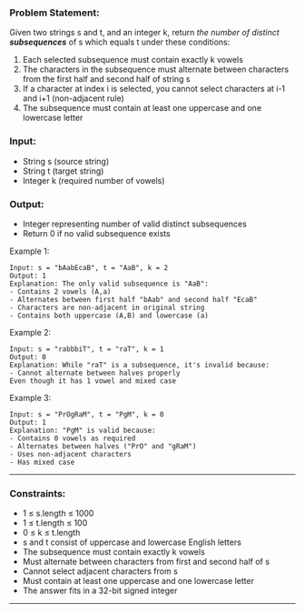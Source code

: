 ### Problem Statement:
Given two strings s and t, and an integer k, return *the number of distinct* ***subsequences*** of s which equals t under these conditions:
1. Each selected subsequence must contain exactly k vowels
2. The characters in the subsequence must alternate between characters from the first half and second half of string s
3. If a character at index i is selected, you cannot select characters at i-1 and i+1 (non-adjacent rule)
4. The subsequence must contain at least one uppercase and one lowercase letter

### Input:
- String s (source string)
- String t (target string)
- Integer k (required number of vowels)

### Output:
- Integer representing number of valid distinct subsequences
- Return 0 if no valid subsequence exists

Example 1:
```
Input: s = "bAabEcaB", t = "AaB", k = 2
Output: 1
Explanation: The only valid subsequence is "AaB":
- Contains 2 vowels (A,a)
- Alternates between first half "bAab" and second half "EcaB"
- Characters are non-adjacent in original string
- Contains both uppercase (A,B) and lowercase (a)
```

Example 2:
```
Input: s = "rabbbiT", t = "raT", k = 1
Output: 0
Explanation: While "raT" is a subsequence, it's invalid because:
- Cannot alternate between halves properly
Even though it has 1 vowel and mixed case
```

Example 3:
```
Input: s = "PrOgRaM", t = "PgM", k = 0
Output: 1
Explanation: "PgM" is valid because:
- Contains 0 vowels as required
- Alternates between halves ("PrO" and "gRaM")
- Uses non-adjacent characters
- Has mixed case
```

---
### Constraints:
- 1 ≤ s.length ≤ 1000
- 1 ≤ t.length ≤ 100
- 0 ≤ k ≤ t.length
- s and t consist of uppercase and lowercase English letters
- The subsequence must contain exactly k vowels
- Must alternate between characters from first and second half of s
- Cannot select adjacent characters from s
- Must contain at least one uppercase and one lowercase letter
- The answer fits in a 32-bit signed integer

---